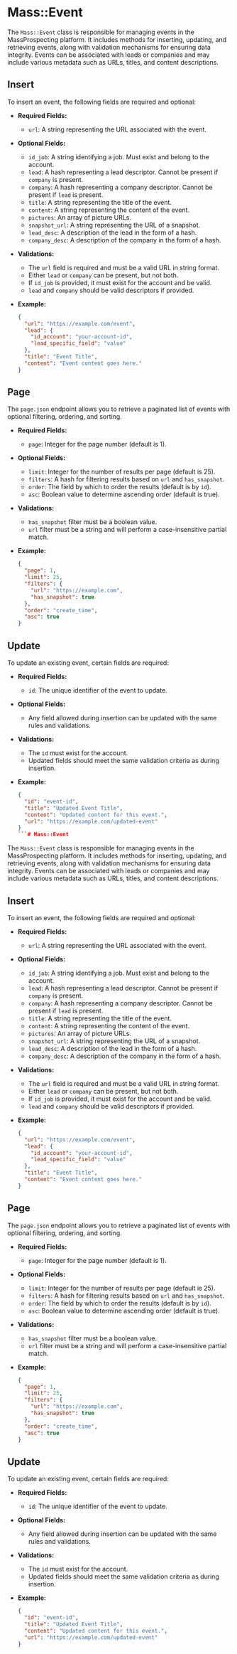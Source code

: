# Mass::Event

The `Mass::Event` class is responsible for managing events in the MassProspecting platform. It includes methods for inserting, updating, and retrieving events, along with validation mechanisms for ensuring data integrity. Events can be associated with leads or companies and may include various metadata such as URLs, titles, and content descriptions.

## Insert

To insert an event, the following fields are required and optional:

- **Required Fields:**
  - `url`: A string representing the URL associated with the event.

- **Optional Fields:**
  - `id_job`: A string identifying a job. Must exist and belong to the account.
  - `lead`: A hash representing a lead descriptor. Cannot be present if `company` is present.
  - `company`: A hash representing a company descriptor. Cannot be present if `lead` is present.
  - `title`: A string representing the title of the event.
  - `content`: A string representing the content of the event.
  - `pictures`: An array of picture URLs.
  - `snapshot_url`: A string representing the URL of a snapshot.
  - `lead_desc`: A description of the lead in the form of a hash.
  - `company_desc`: A description of the company in the form of a hash.

- **Validations:**
  - The `url` field is required and must be a valid URL in string format.
  - Either `lead` or `company` can be present, but not both.
  - If `id_job` is provided, it must exist for the account and be valid.
  - `lead` and `company` should be valid descriptors if provided.

- **Example:**
  ```json
  {
    "url": "https://example.com/event",
    "lead": {
      "id_account": "your-account-id",
      "lead_specific_field": "value"
    },
    "title": "Event Title",
    "content": "Event content goes here."
  }
  ```

## Page

The `page.json` endpoint allows you to retrieve a paginated list of events with optional filtering, ordering, and sorting.

- **Required Fields:**
  - `page`: Integer for the page number (default is 1).

- **Optional Fields:**
  - `limit`: Integer for the number of results per page (default is 25).
  - `filters`: A hash for filtering results based on `url` and `has_snapshot`.
  - `order`: The field by which to order the results (default is by `id`).
  - `asc`: Boolean value to determine ascending order (default is true).

- **Validations:**
  - `has_snapshot` filter must be a boolean value.
  - `url` filter must be a string and will perform a case-insensitive partial match.

- **Example:**
  ```json
  {
    "page": 1,
    "limit": 25,
    "filters": {
      "url": "https://example.com",
      "has_snapshot": true
    },
    "order": "create_time",
    "asc": true
  }
  ```

## Update

To update an existing event, certain fields are required:

- **Required Fields:**
  - `id`: The unique identifier of the event to update.

- **Optional Fields:**
  - Any field allowed during insertion can be updated with the same rules and validations.

- **Validations:**
  - The `id` must exist for the account.
  - Updated fields should meet the same validation criteria as during insertion.

- **Example:**
  ```json
  {
    "id": "event-id",
    "title": "Updated Event Title",
    "content": "Updated content for this event.",
    "url": "https://example.com/updated-event"
  }
  ```# Mass::Event

The `Mass::Event` class is responsible for managing events in the MassProspecting platform. It includes methods for inserting, updating, and retrieving events, along with validation mechanisms for ensuring data integrity. Events can be associated with leads or companies and may include various metadata such as URLs, titles, and content descriptions.

## Insert

To insert an event, the following fields are required and optional:

- **Required Fields:**
  - `url`: A string representing the URL associated with the event.

- **Optional Fields:**
  - `id_job`: A string identifying a job. Must exist and belong to the account.
  - `lead`: A hash representing a lead descriptor. Cannot be present if `company` is present.
  - `company`: A hash representing a company descriptor. Cannot be present if `lead` is present.
  - `title`: A string representing the title of the event.
  - `content`: A string representing the content of the event.
  - `pictures`: An array of picture URLs.
  - `snapshot_url`: A string representing the URL of a snapshot.
  - `lead_desc`: A description of the lead in the form of a hash.
  - `company_desc`: A description of the company in the form of a hash.

- **Validations:**
  - The `url` field is required and must be a valid URL in string format.
  - Either `lead` or `company` can be present, but not both.
  - If `id_job` is provided, it must exist for the account and be valid.
  - `lead` and `company` should be valid descriptors if provided.

- **Example:**
  ```json
  {
    "url": "https://example.com/event",
    "lead": {
      "id_account": "your-account-id",
      "lead_specific_field": "value"
    },
    "title": "Event Title",
    "content": "Event content goes here."
  }
  ```

## Page

The `page.json` endpoint allows you to retrieve a paginated list of events with optional filtering, ordering, and sorting.

- **Required Fields:**
  - `page`: Integer for the page number (default is 1).

- **Optional Fields:**
  - `limit`: Integer for the number of results per page (default is 25).
  - `filters`: A hash for filtering results based on `url` and `has_snapshot`.
  - `order`: The field by which to order the results (default is by `id`).
  - `asc`: Boolean value to determine ascending order (default is true).

- **Validations:**
  - `has_snapshot` filter must be a boolean value.
  - `url` filter must be a string and will perform a case-insensitive partial match.

- **Example:**
  ```json
  {
    "page": 1,
    "limit": 25,
    "filters": {
      "url": "https://example.com",
      "has_snapshot": true
    },
    "order": "create_time",
    "asc": true
  }
  ```

## Update

To update an existing event, certain fields are required:

- **Required Fields:**
  - `id`: The unique identifier of the event to update.

- **Optional Fields:**
  - Any field allowed during insertion can be updated with the same rules and validations.

- **Validations:**
  - The `id` must exist for the account.
  - Updated fields should meet the same validation criteria as during insertion.

- **Example:**
  ```json
  {
    "id": "event-id",
    "title": "Updated Event Title",
    "content": "Updated content for this event.",
    "url": "https://example.com/updated-event"
  }
  ```
